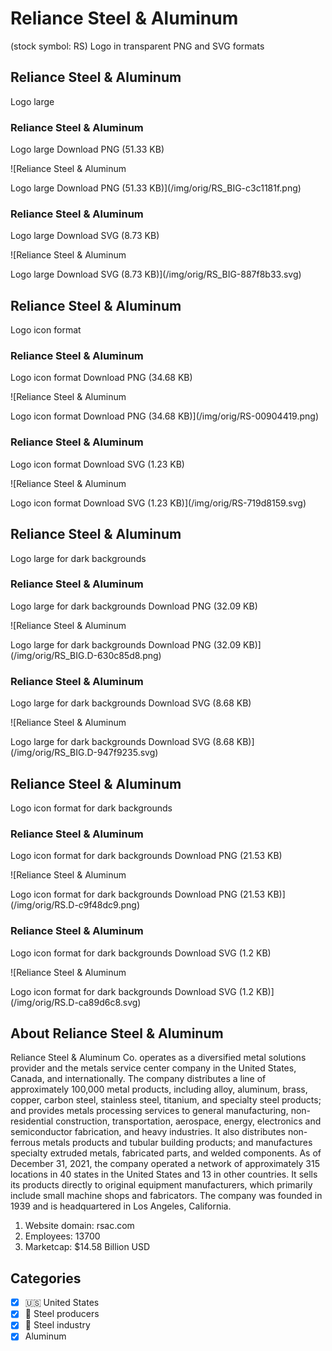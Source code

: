 # Reliance Steel & Aluminum



 (stock symbol: RS) Logo in transparent PNG and SVG formats

## Reliance Steel & Aluminum



 Logo large

### Reliance Steel & Aluminum



 Logo large Download PNG (51.33 KB)

![Reliance Steel & Aluminum



 Logo large Download PNG (51.33 KB)](/img/orig/RS_BIG-c3c1181f.png)

### Reliance Steel & Aluminum



 Logo large Download SVG (8.73 KB)

![Reliance Steel & Aluminum



 Logo large Download SVG (8.73 KB)](/img/orig/RS_BIG-887f8b33.svg)

## Reliance Steel & Aluminum



 Logo icon format

### Reliance Steel & Aluminum



 Logo icon format Download PNG (34.68 KB)

![Reliance Steel & Aluminum



 Logo icon format Download PNG (34.68 KB)](/img/orig/RS-00904419.png)

### Reliance Steel & Aluminum



 Logo icon format Download SVG (1.23 KB)

![Reliance Steel & Aluminum



 Logo icon format Download SVG (1.23 KB)](/img/orig/RS-719d8159.svg)

## Reliance Steel & Aluminum



 Logo large for dark backgrounds

### Reliance Steel & Aluminum



 Logo large for dark backgrounds Download PNG (32.09 KB)

![Reliance Steel & Aluminum



 Logo large for dark backgrounds Download PNG (32.09 KB)](/img/orig/RS_BIG.D-630c85d8.png)

### Reliance Steel & Aluminum



 Logo large for dark backgrounds Download SVG (8.68 KB)

![Reliance Steel & Aluminum



 Logo large for dark backgrounds Download SVG (8.68 KB)](/img/orig/RS_BIG.D-947f9235.svg)

## Reliance Steel & Aluminum



 Logo icon format for dark backgrounds

### Reliance Steel & Aluminum



 Logo icon format for dark backgrounds Download PNG (21.53 KB)

![Reliance Steel & Aluminum



 Logo icon format for dark backgrounds Download PNG (21.53 KB)](/img/orig/RS.D-c9f48dc9.png)

### Reliance Steel & Aluminum



 Logo icon format for dark backgrounds Download SVG (1.2 KB)

![Reliance Steel & Aluminum



 Logo icon format for dark backgrounds Download SVG (1.2 KB)](/img/orig/RS.D-ca89d6c8.svg)

## About Reliance Steel & Aluminum





Reliance Steel & Aluminum Co. operates as a diversified metal solutions provider and the metals service center company in the United States, Canada, and internationally. The company distributes a line of approximately 100,000 metal products, including alloy, aluminum, brass, copper, carbon steel, stainless steel, titanium, and specialty steel products; and provides metals processing services to general manufacturing, non-residential construction, transportation, aerospace, energy, electronics and semiconductor fabrication, and heavy industries. It also distributes non-ferrous metals products and tubular building products; and manufactures specialty extruded metals, fabricated parts, and welded components. As of December 31, 2021, the company operated a network of approximately 315 locations in 40 states in the United States and 13 in other countries. It sells its products directly to original equipment manufacturers, which primarily include small machine shops and fabricators. The company was founded in 1939 and is headquartered in Los Angeles, California.

1. Website domain: rsac.com
2. Employees: 13700
3. Marketcap: $14.58 Billion USD


## Categories
- [x] 🇺🇸 United States
- [x] 🔩 Steel producers
- [x] 🔩 Steel industry
- [x] Aluminum
